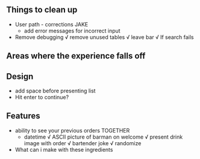 ## Things to clean up
* User path - corrections JAKE
    * add error messages for incorrect input
* Remove debugging 
√ remove unused tables
√ leave bar 
√ If search fails

## Areas where the experience falls off
## Design
* add space before presenting list
* Hit enter to continue? 


## Features
* ability to see your previous orders TOGETHER
    * datetime
√ ASCII picture of barman on welcome 
√ present drink image with order 
√ bartender joke 
    √ randomize
* What can i make with these ingredients 



